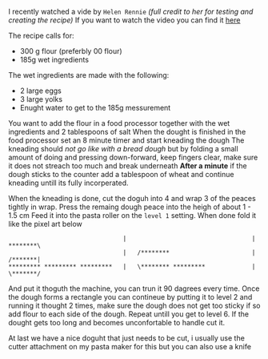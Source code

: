 I recently watched a vide by `Helen Rennie` *(full credit to her for testing and creating the recipe)*
If you want to watch the video you can find it [here](https://www.youtube.com/watch?v=m_fu5RaXMVk)

The recipe calls for:
 - 300 g flour (preferbly 00 flour)
 - 185g wet ingredients

The wet ingredients are made with the following:
 - 2 large eggs
 - 3 large yolks
 - Enught water to get to the 185g messurement

You want to add the flour in a food processor together with the wet ingredients and 2 tablespoons of salt
When the dought is finished in the food processor set an 8 minute timer and start kneading the dough
The kneading should _not go like with a bread dough_ but by folding a small amount of doing and pressing down-forward, keep fingers clear, make sure it does not streach too much and break underneath
**After a minute** if the dough sticks to the counter add a tablespoon of wheat and continue kneading untill its fully incorperated.

When the kneading is done, cut the doguh into 4 and wrap 3 of the peaces tightly in wrap. Press the remaing dough peace into the heigh of about 1 - 1.5 cm
Feed it into the pasta roller on the `level 1` setting. When done fold it like the pixel art below
```
                                |                                   |   ********\
                                |   /********                       |   /*******|
********* ********* *********   |   \******** *********             |   \*******/
```
And put it thoguth the machine, you can trun it 90 dagrees every time. Once the dough forms a rectangle you can contineue by putting it to level 2 and running it thought 2 times, make sure the dough does not get too sticky if so add flour to each side of the dough. Repeat untill you get to level 6. If the dought gets too long and becomes unconfortable to handle cut it.

At last we have a nice doguht that just needs to be cut, i usually use the cutter attachment on my pasta maker for this but you can also use a knife
